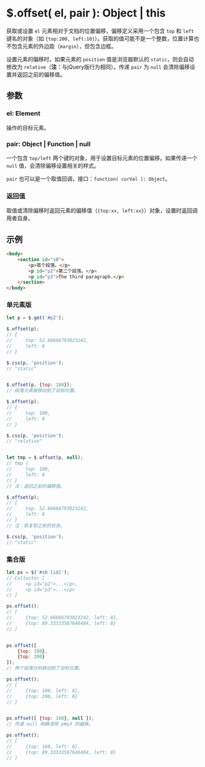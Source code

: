 # $.offset( el, pair ): Object | this

获取或设置 `el` 元素相对于文档的位置偏移，偏移定义采用一个包含 `top` 和 `left` 键名的对象（如 `{top:200, left:10}`）。获取的值可能不是一个整数，位置计算也不包含元素的外边距（`margin`），但包含边框。

设置元素的偏移时，如果元素的 `position` 值是浏览器默认的 `static`，则会自动修改为 `relative`（**注**：与jQuery版行为相同）。传递 `pair` 为 `null` 会清除偏移设置并返回之前的偏移值。


## 参数

### el: Element

操作的目标元素。


### pair: Object | Function | null

一个包含 `top/left` 两个键的对象，用于设置目标元素的位置偏移。如果传递一个 `null` 值，会清除偏移设置相关的样式。

`pair` 也可以是一个取值回调，接口：`function( curVal ): Object`。


### 返回值

取值或清除偏移时返回元素的偏移值（`{top:xx, left:xx}`）对象，设置时返回调用者自身。


## 示例

```html
<body>
    <section id="s0">
        <p>首个段落。</p>
        <p id="p2">第二个段落。</p>
        <p id="p3">The third paragraph.</p>
    </section>
</body>
```


### 单元素版

```js
let p = $.get('#p2');

$.offset(p);
// {
//     top: 52.66666793823242,
//     left: 8
// }

$.css(p, 'position');
// "static"


$.offset(p, {top: 100});
// 段落元素被移动到了目标位置。

$.offset(p);
// {
//     top: 100,
//     left: 8
// }

$.css(p, 'position');
// "relative"


let tmp = $.offset(p, null);
// tmp {
//     top: 100,
//     left: 8
// }
// 注：返回之前的偏移值。

$.offset(p);
// {
//     top: 52.66666793823242,
//     left: 8
// }
// 注：恢复到之前的状态。

$.css(p, 'position');
// "static"
```


### 集合版

```js
let ps = $('#s0 [id]');
// Collector [
//     <p id="p2">...</p>,
//     <p id="p3">...</p>
// ]

ps.offset();
// [
//     {top: 52.66666793823242, left: 8},
//     {top: 89.33333587646484, left: 8}
// ]


ps.offset([
    {top: 100},
    {top: 200}
]);
// 两个段落分别移动到了目标位置。

ps.offset();
// [
//     {top: 100, left: 8},
//     {top: 200, left: 8}
// ]


ps.offset([ {top: 160}, null ]);
// 传递 null 明确清除 p#p3 的偏移。

ps.offset();
// [
//     {top: 160, left: 8},
//     {top: 89.33333587646484, left: 8}
// ]
```
